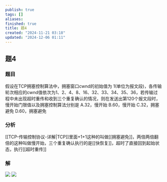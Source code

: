 ```yaml
---
publish: true
tags: []
aliases: 
finished: true
title: 题4
created: "2024-11-21 03:18"
updated: "2024-12-06 01:11"
---
```

## 题4
### 题目
假设在TCP拥塞控制算法中，拥塞窗口cwnd的初始值为 1(单位为报文段)，各传输轮次相应的cwnd值依次为1、2、4、8、16、32、33、34、35、36，若传输过程中未出现超时重传和收到三个重复确认的情况，则在发送出第120个报文段时，慢开始门限值以及拥塞控制算法分别是
A.32，慢开始
B.60，慢开始
C.32，拥塞避免
D.60，拥塞避免
### 分析
[[TCP-传输控制协议-详解|TCP]]里面+1+1这种的叫做[[拥塞避免]]，两倍两倍翻倍的这种叫做慢开始，三个重复确认执行的是[[快恢复]]，超时了直接回到起始状态，执行[[超时重传]]
### 解
![](https://img.hwenyi.live/202411252017326.webp)
![](https://img.hwenyi.live/202411252018551.webp)

